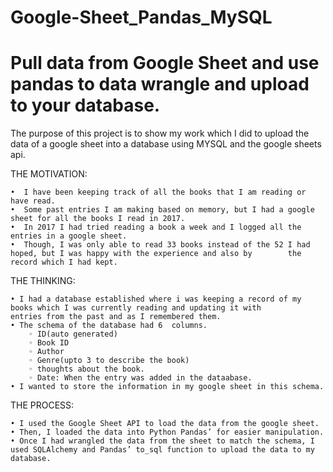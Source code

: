 # Google-Sheet_Pandas_MySQL
# Pull data from Google Sheet and use pandas to data wrangle and upload to your database.

The purpose of this project is to show my work which I did to upload the data of a google sheet into a database using MYSQL and the google sheets api. 

THE MOTIVATION:

    •  I have been keeping track of all the books that I am reading or have read. 
    •  Some past entries I am making based on memory, but I had a google sheet for all the books I read in 2017.
    •  In 2017 I had tried reading a book a week and I logged all the entries in a google sheet.
    •  Though, I was only able to read 33 books instead of the 52 I had hoped, but I was happy with the experience and also by        the record which I had kept. 
    
THE THINKING:

    • I had a database established where i was keeping a record of my books which I was currently reading and updating it with        entries from the past and as I remembered them. 
    • The schema of the database had 6  columns.
        ◦ ID(auto generated)
        ◦ Book ID
        ◦ Author
        ◦ Genre(upto 3 to describe the book)
        ◦ thoughts about the book.
        ◦ Date: When the entry was added in the dataabase.
    • I wanted to store the information in my google sheet in this schema. 
    
THE PROCESS:

    • I used the Google Sheet API to load the data from the google sheet. 
    • Then, I loaded the data into Python Pandas’ for easier manipulation.
    • Once I had wrangled the data from the sheet to match the schema, I used SQLAlchemy and Pandas’ to_sql function to upload the data to my database. 
